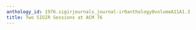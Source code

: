 ```yaml
---
anthology_id: 1976.sigirjournals_journal-ir0anthology0volumeA11A1.3
title: Two SIGIR Sessions at ACM 76
---
```

